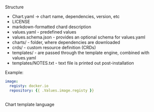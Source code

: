 Structure
* Chart.yaml -> chart name, dependencies, version, etc
* LICENSE 
* markdown-formatted chard description
* values.yaml - predefined values
* values.schema.json - provides an optional schema for values.yaml
* charts/ - folder, where dependencies are downloaded
* crds/ - custom resource definition (CRDs)
* templates/ - are passed through the template engine, combined with values.yaml
* templates/NOTES.txt - text file is printed out post-installation

Example:
```yaml
image:
  registy: docker.io
  repository: {{ .Values.image.registy }}
  
```



Chart template language
